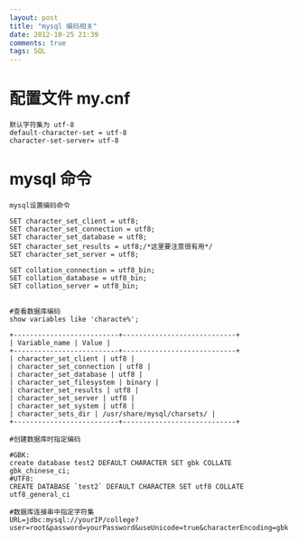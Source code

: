 ```yaml
---
layout: post
title: "mysql 编码相关"
date: 2012-10-25 21:39
comments: true
tags: SQL
---
```


# 配置文件 my.cnf

	默认字符集为 utf-8
	default-character-set = utf-8
	character-set-server= utf-8


# mysql 命令
	mysql设置编码命令 

	SET character_set_client = utf8; 
	SET character_set_connection = utf8; 
	SET character_set_database = utf8; 
	SET character_set_results = utf8;/*这里要注意很有用*/ 
	SET character_set_server = utf8; 

	SET collation_connection = utf8_bin; 
	SET collation_database = utf8_bin; 
	SET collation_server = utf8_bin; 


	#查看数据库编码
	show variables like 'characte%';

	+--------------------------+----------------------------+
	| Variable_name | Value |
	+--------------------------+----------------------------+
	| character_set_client | utf8 | 
	| character_set_connection | utf8 | 
	| character_set_database | utf8 | 
	| character_set_filesystem | binary | 
	| character_set_results | utf8 | 
	| character_set_server | utf8 | 
	| character_set_system | utf8 | 
	| character_sets_dir | /usr/share/mysql/charsets/ | 
	+--------------------------+----------------------------+

	#创建数据库时指定编码

	#GBK: 
	create database test2 DEFAULT CHARACTER SET gbk COLLATE gbk_chinese_ci;
	#UTF8: 
	CREATE DATABASE `test2` DEFAULT CHARACTER SET utf8 COLLATE utf8_general_ci

	#数据库连接串中指定字符集
	URL=jdbc:mysql://yourIP/college?user=root&password=yourPassword&useUnicode=true&characterEncoding=gbk

